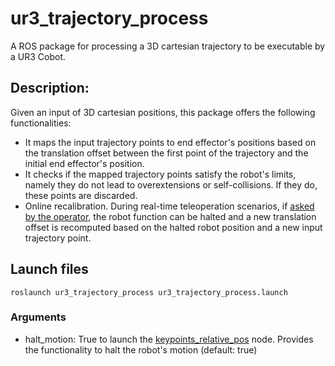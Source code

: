 # ur3_trajectory_process
A ROS package for processing a 3D cartesian trajectory to be executable by a UR3 Cobot.

## Description:
Given an input of 3D cartesian positions, this package offers the following functionalities:
* It maps the input trajectory points to end effector's positions based on the translation offset between the first point of the trajectory and the initial end effector's position.
* It checks if the mapped trajectory points satisfy the robot's limits, namely they do not lead to overextensions or self-collisions. If they do, these points are discarded.
* Online recalibration. During real-time teleoperation scenarios,  if [asked by the operator](https://github.com/thanasists/keypoints_relative_pos), the robot function can be halted and a new translation offset is recomputed based on the halted robot position and a new input trajectory point.
 
## Launch files
`roslaunch ur3_trajectory_process ur3_trajectory_process.launch`

### Arguments
* halt_motion: True to launch the [keypoints_relative_pos](https://github.com/thanasists/keypoints_relative_pos) node. Provides the functionality to halt the robot's motion (default: true)

